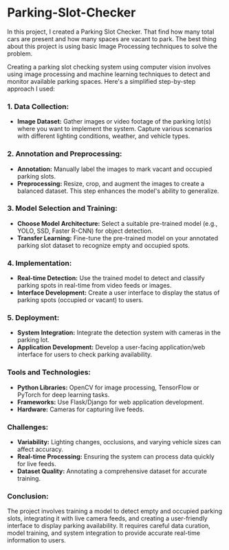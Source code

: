 # Parking-Slot-Checker
In this project, I created a Parking Slot Checker. That find how many total cars are present and how many spaces are vacant to park. The best thing about this project is using basic Image Processing techniques to solve the problem.

Creating a parking slot checking system using computer vision involves using image processing and machine learning techniques to detect and monitor available parking spaces. Here's a simplified step-by-step approach I used:
        
### 1. Data Collection:
  - **Image Dataset:** Gather images or video footage of the parking lot(s) where you want to implement the system. Capture various scenarios with different lighting conditions, weather, and vehicle types.
        
### 2. Annotation and Preprocessing:
  - **Annotation:** Manually label the images to mark vacant and occupied parking slots.
  - **Preprocessing:** Resize, crop, and augment the images to create a balanced dataset. This step enhances the model's ability to generalize.

### 3. Model Selection and Training:
  - **Choose Model Architecture:** Select a suitable pre-trained model (e.g., YOLO, SSD, Faster R-CNN) for object detection.
  - **Transfer Learning:** Fine-tune the pre-trained model on your annotated parking slot dataset to recognize empty and occupied spots.
        
### 4. Implementation:
  - **Real-time Detection:** Use the trained model to detect and classify parking spots in real-time from video feeds or images.
  - **Interface Development:** Create a user interface to display the status of parking spots (occupied or vacant) to users.

### 5. Deployment:
  - **System Integration:** Integrate the detection system with cameras in the parking lot.
  - **Application Development:** Develop a user-facing application/web interface for users to check parking availability.
        
### Tools and Technologies:
   - **Python Libraries:** OpenCV for image processing, TensorFlow or PyTorch for deep learning tasks.
   - **Frameworks:** Use Flask/Django for web application development.
   - **Hardware:** Cameras for capturing live feeds.
        
### Challenges:
  - **Variability:** Lighting changes, occlusions, and varying vehicle sizes can affect accuracy.
  - **Real-time Processing:** Ensuring the system can process data quickly for live feeds.
  - **Dataset Quality:** Annotating a comprehensive dataset for accurate training.
        
### Conclusion:
The project involves training a model to detect empty and occupied parking slots, integrating it with live camera feeds, and creating a user-friendly interface to display parking availability. It requires careful data curation, model training, and system integration to provide accurate real-time information to users.

    
